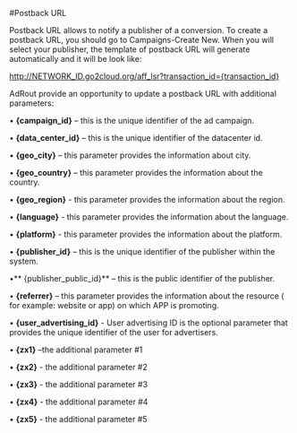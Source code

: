 #Postback URL

Postback URL allows to notify a publisher of a conversion. To create a postback URL, you should go to Campaigns-Create New. When you will select your publisher, the template of postback URL will generate automatically and it will be look like:

http://NETWORK_ID.go2cloud.org/aff_lsr?transaction_id={transaction_id} 

AdRout provide an opportunity to update a postback URL with additional parameters:


•	**{campaign_id}** – this is the unique identifier of the ad campaign.

•	**{data_center_id}** – this is the unique identifier of the datacenter id.

•	**{geo_city}** – this parameter provides the information about city.

•	**{geo_country}** – this parameter provides the information about  the country.

•	**{geo_region}** - this parameter provides the information about the region.

•	**{language}** - this parameter provides the information about the language.

•	**{platform}** - this parameter provides the information about the platform.

•	**{publisher_id}** – this is the unique identifier of the publisher within the system.

•**	{publisher_public_id}** – this is the public identifier of the publisher.

•	**{referrer}** – this parameter provides the information about the resource ( for example: website or app) on which APP is promoting.

•	**{user_advertising_id}** - User advertising ID is the optional parameter that provides the unique identifier of the user for advertisers.


•	**{zx1}** –the additional parameter #1

•	**{zx2}** - the additional parameter #2

•	**{zx3}** - the additional parameter #3

•	**{zx4}** - the additional parameter #4

•	**{zx5}** - the additional parameter #5
